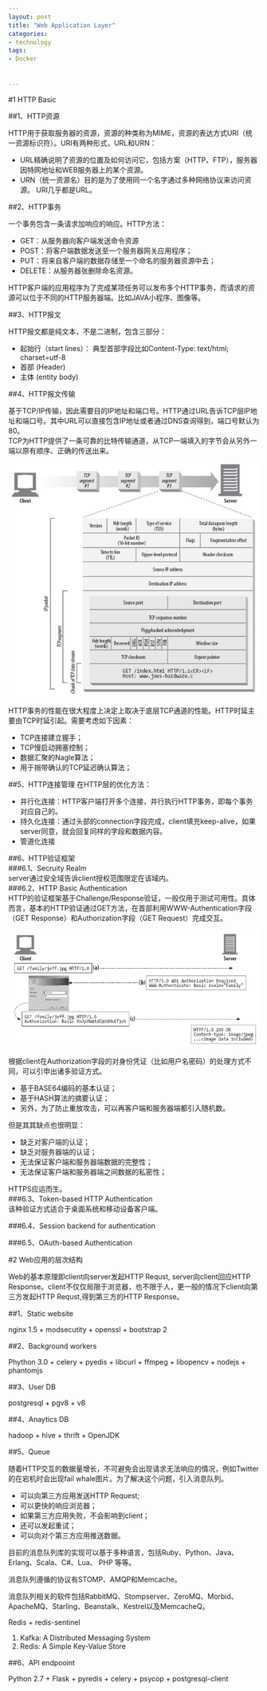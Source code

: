 ```yaml
---
layout: post
title: "Web Application Layer"
categories:
- technology  
tags:
- Docker


---
```


#1 HTTP Basic  

##1、HTTP资源

HTTP用于获取服务器的资源，资源的种类称为MIME，资源的表达方式URI（统一资源标识符）。URI有两种形式，URL和URN：    
* URL精确说明了资源的位置及如何访问它，包括方案（HTTP、FTP），服务器因特网地址和WEB服务器上的某个资源。  
* URN（统一资源名）目的是为了使用同一个名字通过多种网络协议来访问资源。
URI几乎都是URL。

##2、HTTP事务  

一个事务包含一条请求加响应的响应。HTTP方法：  
* GET：从服务器向客户端发送命令资源     
* POST：将客户端数据发送至一个服务器网关应用程序；  
* PUT：将来自客户端的数据存储至一个命名的服务器资源中去；  
* DELETE：从服务器张删除命名资源。  

HTTP客户端的应用程序为了完成某项任务可以发布多个HTTP事务，而请求的资源可以位于不同的HTTP服务器端。比如JAVA小程序、图像等。

##3、HTTP报文   

HTTP报文都是纯文本，不是二进制，包含三部分：   
* 起始行（start lines）： 典型首部字段比如Content-Type: text/html; charset=utf-8    
* 首部 (Header)   
* 主体 (entity body)

##4、HTTP报文传输

基于TCP/IP传输，因此需要目的IP地址和端口号。HTTP通过URL告诉TCP层IP地址和端口号。其中URL可以直接包含IP地址或者通过DNS查询得到，端口号默认为80。  
TCP为HTTP提供了一条可靠的比特传输通道，从TCP一端填入的字节会从另外一端以原有顺序、正确的传送出来。  

![图片](/assets/images/tcp_http.jpg)
 
HTTP事务的性能在很大程度上决定上取决于底层TCP通道的性能。HTTP时延主要由TCP时延引起。需要考虑如下因素：  
* TCP连接建立握手；  
* TCP慢启动拥塞控制；  
* 数据汇聚的Nagle算法；  
* 用于捎带确认的TCP延迟确认算法；    


##5、HTTP连接管理
在HTTP层的优化方法：    
* 并行化连接：HTTP客户端打开多个连接，并行执行HTTP事务，即每个事务对应自己的。  
* 持久化连接：通过头部的connection字段完成，client填充keep-alive，如果server同意，就会回复同样的字段和数据内容。  
* 管道化连接  

##6、HTTP验证框架  
###6.1、Secruity Realm  
server通过安全域告诉client授权范围限定在该域内。    
###6.2、HTTP Basic Authentication         
HTTP的验证框架基于Challenge/Response验证，一般仅用于测试可用性。具体而言，基本的HTTP验证通过GET方法，在首部利用WWW-Authentication字段（GET Response）和Authorization字段（GET Request）完成交互。 

![图片](/assets/images/http_auth.jpg)
   
根据client在Authorization字段的对身份凭证（比如用户名密码）的处理方式不同，可以引申出诸多验证方式。    
* 基于BASE64编码的基本认证；  
* 基于HASH算法的摘要认证；  
* 另外，为了防止重放攻击，可以再客户端和服务器端都引入随机数。    

但是其其缺点也很明显：  
* 缺乏对客户端的认证；  
* 缺乏对服务器端的认证；  
* 无法保证客户端和服务器端数据的完整性；  
* 无法保证客户端和服务器端之间数据的私密性；  

HTTPS应运而生。  
###6.3、Token-based HTTP Authentication  
该种验证方式适合于桌面系统和移动设备客户端。

###6.4、Session backend for authentication  

###6.5、OAuth-based Authentication  

#2 Web应用的层次结构  

Web的基本原理即client向server发起HTTP Requst, server向client回应HTTP Response。client不仅仅局限于浏览器，也不限于人，更一般的情况下client向第三方发起HTTP Requst,得到第三方的HTTP Response。

##1、Static website

nginx 1.5 + modsecutity + openssl + bootstrap 2

##2、Background workers  

Phython 3.0 + celery + pyedis + libcurl + ffmpeg + libopencv + nodejs + phantomjs

##3、User DB  

postgresql + pgv8 + v8  

##4、Anaytics DB  

hadoop + hive + thrift + OpenJDK  

##5、Queue  

随着HTTP交互的数据量增长，不可避免会出现请求无法响应的情况，例如Twitter的在宕机时会出现fail whale图片。为了解决这个问题，引入消息队列。  
* 可以向第三方应用发送HTTP Request;  
* 可以更快的响应浏览器；  
* 如果第三方应用失败，不会影响到client；  
* 还可以发起重试；  
* 可以向对个第三方应用推送数据。  

目前的消息队列库的实现可以基于多种语言，包括Ruby、Python、Java、Erlang、Scala、C#、Lua、 PHP 等等。  

消息队列遵循的协议有STOMP、AMQP和Memcache。  
	
消息队列相关的软件包括RabbitMQ、Stompserver、ZeroMQ、Morbid、ApacheMQ、Starling、Beanstalk、Kestrel以及MemcacheQ。  

Redis + redis-sentinel

1.	Kafka: A Distributed Messaging System
2.	Redis: A Simple Key-Value Store

##6、API endpooint  

Python 2.7 + Flask + pyredis + celery + psycop + postgresql-client
